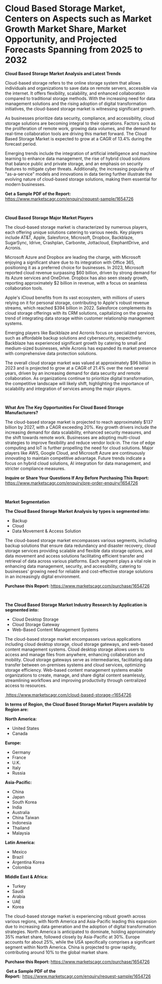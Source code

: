 <p><h1>Cloud Based Storage Market, Centers on Aspects such as Market Growth Market Share, Market Opportunity, and Projected Forecasts Spanning from 2025 to 2032</h1></p><p><strong>Cloud Based Storage Market Analysis and Latest Trends</strong></p>
<p><p>Cloud-based storage refers to the online storage system that allows individuals and organizations to save data on remote servers, accessible via the internet. It offers flexibility, scalability, and enhanced collaboration compared to traditional storage methods. With the increasing need for data management solutions and the rising adoption of digital transformation initiatives, the cloud-based storage market is witnessing significant growth.</p><p>As businesses prioritize data security, compliance, and accessibility, cloud storage solutions are becoming integral to their operations. Factors such as the proliferation of remote work, growing data volumes, and the demand for real-time collaboration tools are driving this market forward. The Cloud Based Storage Market is expected to grow at a CAGR of 13.4% during the forecast period. </p><p>Emerging trends include the integration of artificial intelligence and machine learning to enhance data management, the rise of hybrid cloud solutions that balance public and private storage, and an emphasis on security features to mitigate cyber threats. Additionally, the increasing popularity of "as-a-service" models and innovations in data tiering further illustrate the evolving nature of cloud-based storage solutions, making them essential for modern businesses.</p></p>
<p><strong>Get a Sample PDF of the Report:&nbsp;</strong> <a href="https://www.marketscagr.com/enquiry/request-sample/1654726?utm_campaign=3265&utm_medium=2&utm_source=Github&utm_content=ia&utm_term=16042025&utm_id=cloud-based-storage">https://www.marketscagr.com/enquiry/request-sample/1654726</a></p>
<p>&nbsp;</p>
<p><strong>Cloud Based Storage Major Market Players</strong></p>
<p><p>The cloud-based storage market is characterized by numerous players, each offering unique solutions catering to various needs. Key players include AT&T, Apple, Salesforce, Microsoft, Dropbox, Backblaze, SugarSync, Idrive, Crashplan, Carbonite, Jottacloud, ElephantDrive, and Acronis. </p><p>Microsoft Azure and Dropbox are leading the charge, with Microsoft enjoying a significant share due to its integration with Office 365, positioning it as a preferred choice for businesses. In 2023, Microsoft reported cloud revenue surpassing $60 billion, driven by strong demand for its Azure services and OneDrive. Dropbox has also seen steady growth, reporting approximately $2 billion in revenue, with a focus on seamless collaboration tools.</p><p>Apple's iCloud benefits from its vast ecosystem, with millions of users relying on it for personal storage, contributing to Apple's robust revenue streams, which reached $394 billion in 2022. Salesforce complements its cloud storage offerings with its CRM solutions, capitalizing on the growing trend of integrating data storage within customer relationship management systems.</p><p>Emerging players like Backblaze and Acronis focus on specialized services, such as affordable backup solutions and cybersecurity, respectively. Backblaze has experienced significant growth by catering to small and medium-sized businesses, while Acronis has expanded its market presence with comprehensive data protection solutions.</p><p>The overall cloud storage market was valued at approximately $96 billion in 2023 and is projected to grow at a CAGR of 21.4% over the next several years, driven by an increasing demand for data security and remote collaboration. As organizations continue to prioritize digital transformation, the competitive landscape will likely shift, highlighting the importance of scalability and integration of services among the major players.</p></p>
<p>&nbsp;</p>
<p><strong>What Are The Key Opportunities For Cloud Based Storage Manufacturers?</strong></p>
<p><p>The cloud-based storage market is projected to reach approximately $137 billion by 2027, with a CAGR exceeding 20%. Key growth drivers include the increasing demand for data scalability, enhanced security measures, and the shift towards remote work. Businesses are adopting multi-cloud strategies to improve flexibility and reduce vendor lock-in. The rise of edge computing and IoT is further propelling the need for cloud solutions. Major players like AWS, Google Cloud, and Microsoft Azure are continuously innovating to maintain competitive advantage. Future trends indicate a focus on hybrid cloud solutions, AI integration for data management, and stricter compliance measures.</p></p>
<p><strong>Inquire or Share Your Questions If Any Before Purchasing This Report:</strong> <a href="https://www.marketscagr.com/enquiry/pre-order-enquiry/1654726?utm_campaign=3265&utm_medium=2&utm_source=Github&utm_content=ia&utm_term=16042025&utm_id=cloud-based-storage">https://www.marketscagr.com/enquiry/pre-order-enquiry/1654726</a></p>
<p>&nbsp;</p>
<p><strong>Market Segmentation</strong></p>
<p><strong>The Cloud Based Storage Market Analysis by types is segmented into:</strong></p>
<p><ul><li>Backup</li><li>Cloud</li><li>Data Movement & Access Solution</li></ul></p>
<p><p>The cloud-based storage market encompasses various segments, including backup solutions that ensure data redundancy and disaster recovery, cloud storage services providing scalable and flexible data storage options, and data movement and access solutions facilitating efficient transfer and retrieval of data across various platforms. Each segment plays a vital role in enhancing data management, security, and accessibility, catering to businesses' growing need for reliable and cost-effective storage solutions in an increasingly digital environment.</p></p>
<p><strong>Purchase this Report:&nbsp;</strong><a href="https://www.marketscagr.com/purchase/1654726?utm_campaign=3265&utm_medium=2&utm_source=Github&utm_content=ia&utm_term=16042025&utm_id=cloud-based-storage">https://www.marketscagr.com/purchase/1654726</a></p>
<p>&nbsp;</p>
<p><strong>The Cloud Based Storage Market Industry Research by Application is segmented into:</strong></p>
<p><ul><li>Cloud Desktop Storage</li><li>Cloud Storage Gateway</li><li>Web-Based Content Management Systems</li></ul></p>
<p><p>The cloud-based storage market encompasses various applications including cloud desktop storage, cloud storage gateways, and web-based content management systems. Cloud desktop storage allows users to access and manage files from anywhere, enhancing collaboration and mobility. Cloud storage gateways serve as intermediaries, facilitating data transfer between on-premises systems and cloud services, optimizing storage efficiency. Web-based content management systems enable organizations to create, manage, and share digital content seamlessly, streamlining workflows and improving productivity through centralized access to resources.</p></p>
<p><a href="https://www.marketscagr.com/cloud-based-storage-r1654726?utm_campaign=3265&utm_medium=2&utm_source=Github&utm_content=ia&utm_term=16042025&utm_id=cloud-based-storage">&nbsp;https://www.marketscagr.com/cloud-based-storage-r1654726</a></p>
<p><strong>In terms of Region, the Cloud Based Storage Market Players available by Region are:</strong></p>
<p>
    <p> <strong> North America: </strong>
        <ul>
            <li>United States</li>
            <li>Canada</li>
        </ul>
        </p> 
    <p> <strong> Europe: </strong>
        <ul>
            <li>Germany</li>
            <li>France</li>
            <li>U.K.</li>
            <li>Italy</li>
            <li>Russia</li>
        </ul>
        </p> 
    <p> <strong> Asia-Pacific: </strong>
        <ul>
            <li>China</li>
            <li>Japan</li>
            <li>South Korea</li>
            <li>India</li>
            <li>Australia</li>
            <li>China Taiwan</li>
            <li>Indonesia</li>
            <li>Thailand</li>
            <li>Malaysia</li>
        </ul>
        </p> 
    <p> <strong> Latin America: </strong>
        <ul>
            <li>Mexico</li>
            <li>Brazil</li>
            <li>Argentina Korea</li>
            <li>Colombia</li>
        </ul>
        </p> 
    <p> <strong> Middle East & Africa: </strong>
        <ul>
            <li>Turkey</li>
            <li>Saudi</li>
            <li>Arabia</li>
            <li>UAE</li>
            <li>Korea</li>
        </ul>
    </p>
    </p>
<p><p>The cloud-based storage market is experiencing robust growth across various regions, with North America and Asia-Pacific leading this expansion due to increasing data generation and the adoption of digital transformation strategies. North America is anticipated to dominate, holding approximately 35% market share, followed closely by Asia-Pacific at 30%. Europe accounts for about 25%, while the USA specifically comprises a significant segment within North America. China is projected to grow rapidly, contributing around 10% to the global market share.</p></p>
<p><strong>Purchase this Report: </strong><a href="https://www.marketscagr.com/purchase/1654726?utm_campaign=3265&utm_medium=2&utm_source=Github&utm_content=ia&utm_term=16042025&utm_id=cloud-based-storage">https://www.marketscagr.com/purchase/1654726</a></p>
<p>&nbsp;<strong>Get a Sample PDF of the Report:&nbsp;&nbsp;</strong><a href="https://www.marketscagr.com/enquiry/request-sample/1654726?utm_campaign=3265&utm_medium=2&utm_source=Github&utm_content=ia&utm_term=16042025&utm_id=cloud-based-storage">https://www.marketscagr.com/enquiry/request-sample/1654726</a></p>
<p><strong></strong></p>
<p><p></p><p></p><p></p></p>